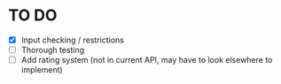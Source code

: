 # TO DO
- [x] Input checking / restrictions
- [ ] Thorough testing
- [ ] Add rating system (not in current API, may have to look elsewhere to implement)
